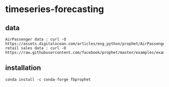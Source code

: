 # timeseries-forecasting

## data
    AirPassenger data : curl -O https://assets.digitalocean.com/articles/eng_python/prophet/AirPassengers.csv
    retail sales data : curl -O https://raw.githubusercontent.com/facebook/prophet/master/examples/example_retail_sales.csv
    
## installation

    conda install -c conda-forge fbprophet
    
